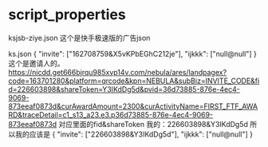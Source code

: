 # script_properties

ksjsb-ziye.json 
这个是快手极速版的广告json

ks.json 
{
    "invite": ["162708759&X5vKPbEGhC212je"],
    "ijkkk": ["null@null"]
}
这个是邀请人的。
https://nicdd.get666bjrqu985xvp14v.com/nebula/ares/landpagex?code=163701280&platform=qrcode&kpn=NEBULA&subBiz=INVITE_CODE&fid=226603898&shareToken=Y3IKdDg5d&pvid=36d73885-876e-4ec4-9069-873eeaf0873d&curAwardAmount=2300&curActivityName=FIRST_FTF_AWARD&traceDetail=c1_s13_a23.e3.p36d73885-876e-4ec4-9069-873eeaf0873d
对应里面的fid&shareToken
我的：226603898&Y3IKdDg5d
所以我的应该是
{
    "invite": ["226603898&Y3IKdDg5d"],
    "ijkkk": ["null@null"]
}

                     
